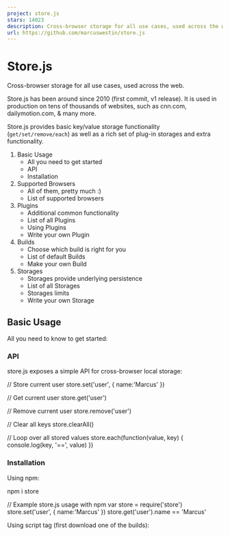 ```yaml
---
project: store.js
stars: 14023
description: Cross-browser storage for all use cases, used across the web.
url: https://github.com/marcuswestin/store.js
---
```


Store.js
========

Cross-browser storage for all use cases, used across the web.

Store.js has been around since 2010 (first commit, v1 release). It is used in production on tens of thousands of websites, such as cnn.com, dailymotion.com, & many more.

Store.js provides basic key/value storage functionality (`get/set/remove/each`) as well as a rich set of plug-in storages and extra functionality.

1.  Basic Usage
    -   All you need to get started
    -   API
    -   Installation
2.  Supported Browsers
    -   All of them, pretty much :)
    -   List of supported browsers
3.  Plugins
    -   Additional common functionality
    -   List of all Plugins
    -   Using Plugins
    -   Write your own Plugin
4.  Builds
    -   Choose which build is right for you
    -   List of default Builds
    -   Make your own Build
5.  Storages
    -   Storages provide underlying persistence
    -   List of all Storages
    -   Storages limits
    -   Write your own Storage

Basic Usage
-----------

All you need to know to get started:

### API

store.js exposes a simple API for cross-browser local storage:

// Store current user
store.set('user', { name:'Marcus' })

// Get current user
store.get('user')

// Remove current user
store.remove('user')

// Clear all keys
store.clearAll()

// Loop over all stored values
store.each(function(value, key) {
	console.log(key, '==', value)
})

### Installation

Using npm:

npm i store

// Example store.js usage with npm
var store \= require('store')
store.set('user', { name:'Marcus' })
store.get('user').name \== 'Marcus'

Using script tag (first download one of the builds):

<!-- Example store.js usage with script tag -->
<script src\="path/to/my/store.legacy.min.js"\></script\>
<script\>
store.set('user', { name:'Marcus' })
store.get('user').name \== 'Marcus'
</script\>

Supported Browsers
------------------

All of them, pretty much :)

To support all browsers (including IE 6, IE 7, Firefox 4, etc.), use `require('store')` (alias for `require('store/dist/store.legacy')`) or store.legacy.min.js.

To save some kilobytes but still support all modern browsers, use `require('store/dist/store.modern')` or store.modern.min.js instead.

### List of supported browsers

-   Tested on IE6+
-   Tested on iOS 8+
-   Tested on Android 4+
-   Tested on Firefox 4+
-   Tested on Chrome 27+
-   Tested on Safari 5+
-   Tested on Opera 11+
-   Tested on Node (with https://github.com/coolaj86/node-localStorage)

Plugins
-------

Plugins provide additional common functionality that some users might need:

### List of all Plugins

-   all.js: All the plugins in one handy place.
-   defaults.js: Declare default values. Example usage
-   dump.js: Dump all stored values. Example usage
-   events.js: Get notified when stored values change. Example usage
-   expire.js: Expire stored values at a given time. Example usage
-   observe.js: Observe stored values and their changes. Example usage
-   operations.js: Useful operations like push, shift & assign. Example usage
-   update.js: Update a stored object, or create it if null. Example usage
-   v1-backcompat.js: Full backwards compatibility with store.js v1. Example usage

### Using Plugins

With npm:

// Example plugin usage:
var expirePlugin \= require('store/plugins/expire')
store.addPlugin(expirePlugin)

If you're using script tags, you can either use store.everything.min.js (which has all plugins built-in), or clone this repo to add or modify a build and run `make build`.

### Write your own plugin

A store.js plugin is a function that returns an object that gets added to the store. If any of the plugin functions overrides existing functions, the plugin function can still call the original function using the first argument (super\_fn).

// Example plugin that stores a version history of every value
var versionHistoryPlugin \= function() {
	var historyStore \= this.namespace('history')
	return {
		set: function(super\_fn, key, value) {
			var history \= historyStore.get(key) || \[\]
			history.push(value)
			historyStore.set(key, history)
			return super\_fn()
		},
		getHistory: function(key) {
			return historyStore.get(key)
		}
	}
}
store.addPlugin(versionHistoryPlugin)
store.set('foo', 'bar 1')
store.set('foo', 'bar 2')
store.getHistory('foo') \== \['bar 1', 'bar 2'\]

Let me know if you need more info on writing plugins. For the moment I recommend taking a look at the current plugins. Good example plugins are plugins/defaults, plugins/expire and plugins/events.

Builds
------

Choose which build is right for you!

### List of default builds

-   store.everything.min.js: All the plugins, all the storages. Source
-   store.legacy.min.js: Full support for all tested browsers. Add plugins separately. Source
-   store.modern.min.js: Full support for all modern browsers. Add plugins separately. Source
-   store.v1-backcompat.min.js: Full backwards compatibility with store.js v1. Source

### Make your own Build

If you're using npm you can create your own build:

// Example custom build usage:
var engine \= require('store/src/store-engine')
var storages \= \[
	require('store/storages/localStorage'),
	require('store/storages/cookieStorage')
\]
var plugins \= \[
	require('store/plugins/defaults'),
	require('store/plugins/expire')
\]
var store \= engine.createStore(storages, plugins)
store.set('foo', 'bar', new Date().getTime() + 3000) // Using expire plugin to expire in 3 seconds

Storages
--------

Store.js will pick the best available storage, and automatically falls back to the first available storage that works:

### List of all Storages

-   all.js All the storages in one handy place.
-   localStorage.js Store values in localStorage. Great for all modern browsers.
-   sessionStorage.js Store values in sessionStorage.
-   cookieStorage.js Store values in cookies. Useful for Safari Private mode.
-   memoryStorage.js Store values in memory. Great fallback to ensure store functionality at all times.
-   oldFF-globalStorage.js Store values in globalStorage. Only useful for legacy Firefox 3+.
-   oldIE-userDataStorage.js Store values in userData. Only useful for legacy IE 6+.

### Storages limits

Each storage has different limits, restrictions and overflow behavior on different browser. For example, Android has has a 4.57M localStorage limit in 4.0, a 2.49M limit in 4.1, and a 4.98M limit in 4.2... Yeah.

To simplify things we provide these recommendations to ensure cross browser behavior:

Storage

Targets

Recommendations

More info

all

All browsers

Store < 1 million characters

(Except Safari Private mode)

all

All & Private mode

Store < 32 thousand characters

(Including Safari Private mode)

localStorage

Modern browsers

Max 2mb (~1M chars)

limits, android

sessionStorage

Modern browsers

Max 5mb (~2M chars)

limits

cookieStorage

Safari Private mode

Max 4kb (~2K chars)

limits

userDataStorage

IE5, IE6 & IE7

Max 64kb (~32K chars)

limits

globalStorage

Firefox 2-5

Max 5mb (~2M chars)

limits

memoryStorage

All browsers, fallback

Does not persist across pages!

### Write your own Storage

Chances are you won't ever need another storage. But if you do...

See storages/ for examples. Two good examples are memoryStorage and localStorage.

Basically, you just need an object that looks like this:

// Example custom storage
var storage \= {
	name: 'myStorage',
	read: function(key) { ... },
	write: function(key, value) { ... },
	each: function(fn) { ... },
	remove: function(key) { ... },
	clearAll: function() { ... }
}
var store \= require('store').createStore(storage)
